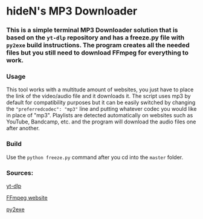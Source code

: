 # hideN's MP3 Downloader
### This is a simple terminal MP3 Downloader solution that is based on the `yt-dlp` repository and has a freeze.py file with `py2exe` build instructions. The program creates all the needed files but you still need to download FFmpeg for everything to work.

### Usage
This tool works with a multitude amount of websites, you just have to place the link of the video/audio file and it downloads it. The script uses mp3 by default for compatibility purposes but it can be easily switched by changing the `"preferredcodec": "mp3"` line and putting whatever codec you would like in place of "mp3".
Playlists are detected automatically on websites such as YouTube, Bandcamp, etc. and the program will download the audio files one after another.
### Build

Use the `python freeze.py` command after you cd into the `master` folder.

### Sources:

[yt-dlp](https://github.com/yt-dlp/yt-dlp)

[FFmpeg website](https://ffmpeg.org/)

[py2exe](https://github.com/py2exe/py2exe)
